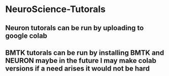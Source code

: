 # NeuroScience-Tutorals
## Neuron tutorals can be run by uploading to google colab
## BMTK tutorals can be run by installing BMTK and NEURON maybe in the future I may make colab versions if a need arises it would not be hard
